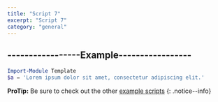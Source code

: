 ```yaml
---
title: "Script 7"
excerpt: "Script 7"
category: "general"
---
```


## -----------------Example-----------------

```powershell
Import-Module Template 
$a = 'Lorem ipsum dolor sit amet, consectetur adipiscing elit.' 
```

**ProTip:** Be sure to check out the other [example scripts]({{site.base}}{{site.baseurl}}/scripts/) 
{: .notice--info}
